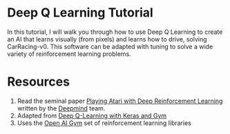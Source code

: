# Deep Q Learning Tutorial

In this tutorial, I will walk you through how to use Deep Q Learning to create an AI that learns visually (from pixels) and learns how to drive, solving CarRacing-v0. This software can be adapted with tuning to solve a wide variety of reinforcement learning problems.

# Resources
1. Read the seminal paper [Playing Atari with Deep Reinforcement Learning](https://www.cs.toronto.edu/~vmnih/docs/dqn.pdf) written by the [Deepmind](https://deepmind.com/) team.
2. Adapted from [Deep Q-Learning with Keras and Gym](https://keon.io/deep-q-learning/)
3. Uses the [Open AI Gym](https://gym.openai.com/) set of reinforcement learning libraries